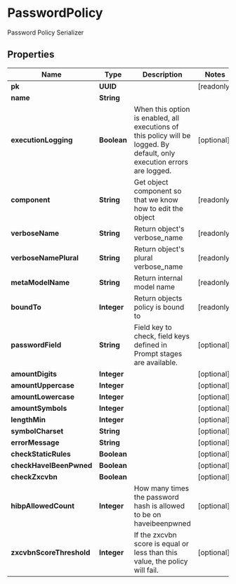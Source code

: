 

# PasswordPolicy

Password Policy Serializer

## Properties

| Name | Type | Description | Notes |
|------------ | ------------- | ------------- | -------------|
|**pk** | **UUID** |  |  [readonly] |
|**name** | **String** |  |  |
|**executionLogging** | **Boolean** | When this option is enabled, all executions of this policy will be logged. By default, only execution errors are logged. |  [optional] |
|**component** | **String** | Get object component so that we know how to edit the object |  [readonly] |
|**verboseName** | **String** | Return object&#39;s verbose_name |  [readonly] |
|**verboseNamePlural** | **String** | Return object&#39;s plural verbose_name |  [readonly] |
|**metaModelName** | **String** | Return internal model name |  [readonly] |
|**boundTo** | **Integer** | Return objects policy is bound to |  [readonly] |
|**passwordField** | **String** | Field key to check, field keys defined in Prompt stages are available. |  [optional] |
|**amountDigits** | **Integer** |  |  [optional] |
|**amountUppercase** | **Integer** |  |  [optional] |
|**amountLowercase** | **Integer** |  |  [optional] |
|**amountSymbols** | **Integer** |  |  [optional] |
|**lengthMin** | **Integer** |  |  [optional] |
|**symbolCharset** | **String** |  |  [optional] |
|**errorMessage** | **String** |  |  [optional] |
|**checkStaticRules** | **Boolean** |  |  [optional] |
|**checkHaveIBeenPwned** | **Boolean** |  |  [optional] |
|**checkZxcvbn** | **Boolean** |  |  [optional] |
|**hibpAllowedCount** | **Integer** | How many times the password hash is allowed to be on haveibeenpwned |  [optional] |
|**zxcvbnScoreThreshold** | **Integer** | If the zxcvbn score is equal or less than this value, the policy will fail. |  [optional] |



